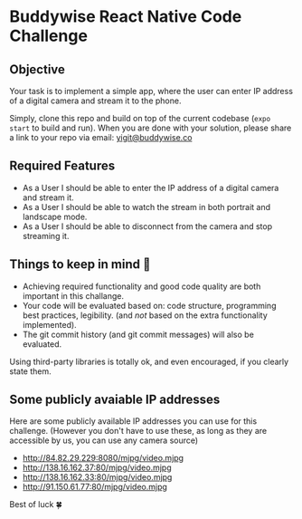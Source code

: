 # Buddywise React Native Code Challenge

## Objective
Your task is to implement a simple app, where the user can enter IP address of a digital camera and stream it to the phone.

Simply, clone this repo and build on top of the current codebase (`expo start` to build and run).
When you are done with your solution, please share a link to your repo via email: yigit@buddywise.co

## Required Features
* As a User I should be able to enter the IP address of a digital camera and stream it.
* As a User I should be able to watch the stream in both portrait and landscape mode.
* As a User I should be able to disconnect from the camera and stop streaming it.

## Things to keep in mind 🚨
* Achieving required functionality and good code quality are both important in this challange.
* Your code will be evaluated based on: code structure, programming best practices, legibility. (and *not* based on the extra functionality implemented). 
* The git commit history (and git commit messages) will also be evaluated.

Using third-party libraries is totally ok, and even encouraged, if you clearly state them.

## Some publicly avaiable IP addresses
Here are some publicly available IP addresses you can use for this challenge. (However you don't have to use these, as long as they are accessible by us, you can use any camera source)

- http://84.82.29.229:8080/mjpg/video.mjpg
- http://138.16.162.37:80/mjpg/video.mjpg
- http://138.16.162.33:80/mjpg/video.mjpg
- http://91.150.61.77:80/mjpg/video.mjpg

Best of luck 🍀

